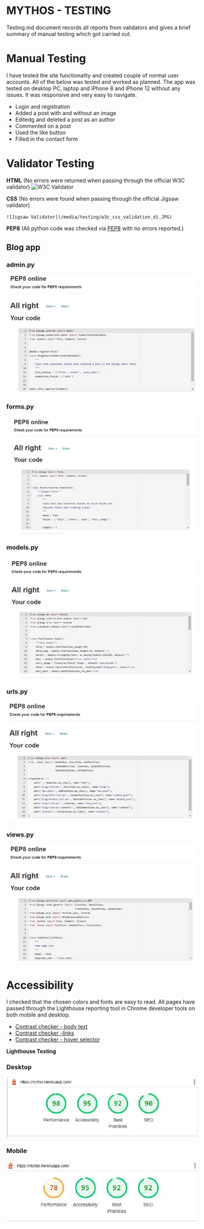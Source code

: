 # MYTHOS - TESTING

Testing.md document records all reports from validators and gives a brief summary of manual testing which got carried out.

# Manual Testing

I have tested the site functionality and created couple of normal user accounts. All of the below was tested and worked as planned. The app was tested on desktop PC, laptop and iPhone 8 and iPhone 12 without any issues. It was responsive and very easy to navigate.

- Login and registration
- Added a post with and without an image
- Editedg and deleted a post as an author
- Commented on a post
- Used the like button
- Filled in the contact form 

# Validator Testing

**HTML** (No errors were returned when passing through the official W3C validator) 
    ![W3C Validator](/media)

**CSS** (No errors were found when passing through the official Jigsaw validator)

    ![Jigsaw Validator](/media/testing/w3c_css_validation_di.JPG)

**PEP8** (All python code was checked via [PEP8](http://pep8online.com/) with no errors reported.)
    
  ## Blog app
  ### admin.py
  ![PEP8 admin.py](/media/testing/pep8_admin_blog.JPG)

  ### forms.py
  ![PEP8 forms.py](/media/testing/pep8_forms_blog.JPG)

  ### models.py
  ![PEP8 models.py](/media/testing/pep8_models_blog.JPG)

  ### urls.py
  ![PEP8 urls.py](/media/testing/pep8_urls_blog.JPG)

  ### views.py
  ![PEP8 views.py](/media/testing/pep8_views_blog.JPG)

# Accessibility

I checked that the chosen colors and fonts are easy to read. All pages have passed through the Lighthouse reporting tool in Chrome developer tools on both mobile and desktop.

- [Contrast checker - body text](/media/testing/contrast_checker_text.JPG)
- [Contrast checker -links](/media/testing/contrast_checker_links.JPG)
- [Contrast checker - hover selector](/media/testing/contrast_checker_hover.JPG)

**Lighthouse Testing**

  ### Desktop
  ![Lighthouse_desktop](/media/testing/lighthouse_desktop_mp.JPG)

  ### Mobile
  ![Lighthouse_mobile](/media/testing/lighthouse_mobile_mp.JPG)


